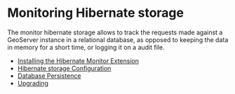 # Monitoring Hibernate storage

The monitor hibernate storage allows to track the requests made against a GeoServer instance in a relational database, as opposed to keeping the data in memory for a short time, or logging it on a audit file.

<div class="grid cards" markdown>

-   [Installing the Hibernate Monitor Extension](installation.md)
-   [Hibernate storage Configuration](configuration.md)
-   [Database Persistence](db.md)
-   [Upgrading](upgrade.md)

</div>
